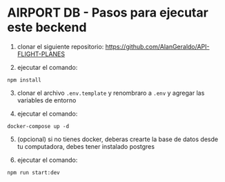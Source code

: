 

# AIRPORT DB - Pasos para ejecutar este beckend

1. clonar el siguiente repositorio: https://github.com/AlanGeraldo/API-FLIGHT-PLANES

2. ejecutar el comando: 
```
npm install

```
3. clonar el archivo `.env.template` y renombraro a `.env` y agregar 
las variables de entorno

4. ejecutar el comando: 
```
docker-compose up -d

```
5. (opcional) si no tienes docker, deberas crearte la base de datos desde tu computadora, debes tener instalado postgres

6. ejecutar el comando: 
```
npm run start:dev

```